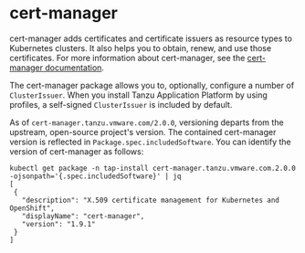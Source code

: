 # cert-manager

cert-manager adds certificates and certificate issuers as resource types to Kubernetes clusters. It also helps you to
obtain, renew, and use those certificates. For more information about cert-manager, see
the [cert-manager documentation](https://cert-manager.io/docs).

The cert-manager package allows you to, optionally, configure a number of `ClusterIssuer`. 
When you install Tanzu Application Platform by using profiles, 
a self-signed `ClusterIssuer` is included by default.

As of `cert-manager.tanzu.vmware.com/2.0.0`, versioning departs from the upstream, open-source project's 
version. The contained cert-manager version is reflected in `Package.spec.includedSoftware`. You can 
identify the version of cert-manager as follows:

```shell
kubectl get package -n tap-install cert-manager.tanzu.vmware.com.2.0.0 -ojsonpath='{.spec.includedSoftware}' | jq
[
 {
   "description": "X.509 certificate management for Kubernetes and OpenShift",
   "displayName": "cert-manager",
   "version": "1.9.1"
 }
]
```


